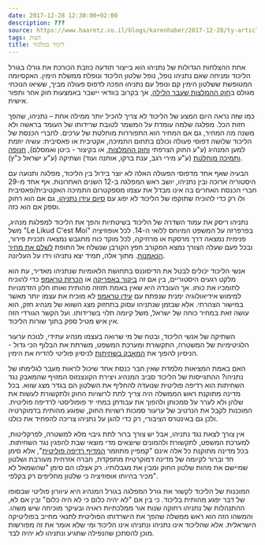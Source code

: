 ```yaml
---
date: 2017-12-28 12:30:00+02:00
description: ???
source: https://www.haaretz.co.il/blogs/karenhaber/2017-12-28/ty-article/0000017f-f8d4-d318-afff-fbf70db30000
tags: דעות
title: ליכוד במלכוד
---
```


אחת ההצלחות הגדולות של נתניהו הוא בייצור תודעה כוזבת הכורכת את גורלו בגורל הליכוד ומניחה שאם נתניהו נופל, נופל שלטון הליכוד ונופלת ממשלת הימין. האקסיומה המטופשת ששלטון הימין קם ונופל עם נתניהו הפכה לדפוס פעולה מביך, ששיאו הנוכחי מגולם ב[חוק ההמלצות שעבר הלילה](/news/politi/2017-12-27/ty-article/0000017f-e700-d97e-a37f-f765ee6f0000), אך בקרוב בוודאי יישבר באמצעות חוק אחר ותפור אישית. 

כמו שזה נראה היום המצע של הליכוד לא צריך להכיל יותר ממילה אחת – נתניהו, שהפך חזות הכל. מפלגה שלמה עומדת על המשמר לטובת שרידותו של העומד בראשה ולא משנה מה המחיר, גם אם המחיר הוא התפוררות מוחלטת של ערכים. לחברי הכנסת של הליכוד שלושה דפוסי פעולה וכולם בתחום התמיכה, אקטיבית או פאסיבית: עשיה יוזמת למען המנהיג (ע"ע החוק הצרפתי [וחוק ההמלצות](/news/politi/2017-11-24/ty-article/.premium/0000017f-f754-d47e-a37f-ff7cf3620000), או בקיצור - ביטן ואמסלם), [חנופה ותמיכה מוחלטת](/news/politi/2017-07-14/ty-article/.premium/0000017f-e048-d38f-a57f-e65a70d90000) (ע"ע מירי רגב, ענת ברקו, אוחנה ועוד) ושתיקה (ע"ע ישראל כ"ץ). 

הבעיה שאף אחד מדפוסי הפעולה האלה לא יוצר בידול בין הליכוד, מפלגה ותנועה עם היסטוריה ארוכה ובין נתניהו, יושב ראש המפלגה ב-12 השנים האחרונות. אף אחד מ-29 חברי הכנסת האחרים בה אינו מבדל את עצמו מספקטרום התמיכה האקטיבית/פאסיבית ולו רק כדי להוכיח שתוקפו של הליכוד לא יפוג עם [סיום עידן נתניהו](/opinions/.premium-1.4667640), גם אם הוא רחוק וספק אם הוא כזה. 

נתניהו ריסק את עמוד השדרה של הליכוד בשיטתיות והפך את הליכוד למפלגת מנהיג, משל "Le Likud C'est Moi" בפרפרזה על המשפט המיוחס ללואי ה-14. לכל אופוזיציה פנימית נמצאה דרך מרסקת או מרחיקה, לכל מוקד כוח מתגבש נמצאה תכנית פירור, ובכל פעם שעלה הצורך נמצא המקורב חפץ הקורבן שנשלח אל התופת [לשלם את מחיר הנאמנות](/blogs/tuvi/2017-10-15/ty-article/0000017f-f8c8-d044-adff-fbf91a030000). מתוך אלה, תמיד יצא נתניהו וידו על העליונה. 

אנשי הליכוד יכולים לבטל את הדיסוננס בתחושת הלאומיות שנתניהו מאדיר, עת הוא מלקט רגעים היסטוריים, בין אם זה [ביקור באפריקה](/news/politics/2017-11-27/ty-article/0000017f-ef15-da6f-a77f-ff1fff670000) או [הכרזת טראמפ](/news/politics/2017-12-07/ty-article/0000017f-e178-d75c-a7ff-fdfd17f40000) כדי להוכיח לתומכיו את כוחו. אך העובדה היא שאין באמת תזוזה מהותית ואותו חלון הזדמנויות למימוש אידיאולוגיה ימנית שנפתח עם [עידן טראמפ](/magazine/2017-01-12/ty-article/.premium/0000017f-e65d-d62c-a1ff-fe7f78e50000) לא מוכיח את עצמו יותר מאשר במישור הצהרתי. אלא שבזמן שנתניהו עסוק בתחזוק מצג השווא של מנהיג חזק, הוא עושה זאת במחיר כוחה של ישראל, משל קיומה תלוי בשרידותו. ועל הקשר הגורדי הזה אין איש מטיל ספק בתוך שורות הליכוד. 

השתיקה של אנשי הליכוד, ובטח של מי שרואה בעצמו מנהיג עתידי, לנוכח ערעור הלגיטימיות של המשטרה, התקשורת ומערכת המשפט, משרתת את הבלוף הכי גדול - הניסיון להפוך את [המאבק בשחיתות](/news/education/2017-12-23/ty-article/0000017f-f90a-d318-afff-fb6b36d80000) לניסיון פוליטי להדיח את הימין. 

האם באמת המציאות מלמדת שאין חבר כנסת אחד שיכול לראות מעבר לגלימתו של נתניהו? ההתגייסות של הליכוד סביב המנהיג ויצירת הקונצנזוס המזויף שהמאבק נגד השחיתות הוא רדיפה פוליטית שנועדה להחליף את השלטון הם בגדר מצג שווא. בכל מדינה מתוקנת ראש הממשלה היה צריך לתת לרשויות החוק ולתקשורת לעשות את שלהן ולא לערר על סמכותן ולהפוך את עבודתן במחי יד פופוליסטי לרדיפה פוליטית. המוכנות לקבל את הנרטיב של ערעור סמכות רשויות החוק, שפוגע מהותית בדמוקרטיה ולכן גם באינטרס הציבורי, רק כדי להגן על נתניהו צריכה להפחיד את כולנו. 

אין צורך לצאת נגד נתניהו, אבל יש צורך ברור לתת גיבוי מלא למשטרה, לפרקליטות, למערכת המשפט, לתקשורת ולהמונים שיוצאים מדי מוצאי שבת להפגין נגד השחיתות. בכל מדינה מתוקנת כל אלה אינם "קמפיין מתוזמר [המדיף רדיפה פוליטית](/blogs/eyalmegged/2017-12-27/ty-article/0000017f-f8d0-d47e-a37f-f9fc05430000)", אלא סימן חד וברור לקיומה של מדינה דמוקרטית מתפקדת, חברה אזרחית מעורבת ושלטון שמיישם את מהות שלטון החוק ומבין את מגבלותיו. רק אצלנו הם סימן "שהשמאל לא מכיר בהיותו אופוזיציה כי שלטון מחליפים רק בקלפי". 

המוכנות של הליכוד לקשור את גורל המפלגה בגורל המנהיג היא עיוורון פוליטי שבסופו של דבר יפגע מהותית בליכוד. כי בין אם "לא יהיה כלום כי לא היה כלום" ובין אם לא, ההתנהלות של נתניהו רחוקה שנות אור ממלכתיות ראויה ובעיקר מוכיחה שיש משהו. והמשהו הזה הוא ראש ממשלה שהפך את הישרדותו הפוליטית לתנאי מחייב בפוליטיקה הישראלית. אלא שהליכוד אינו נתניהו ונתניהו אינו הליכוד ומי שלא אומר את זה מפורשות מוכן להסתכן שהנפילה שתגיע ונתניהו לא יהיה לבד.